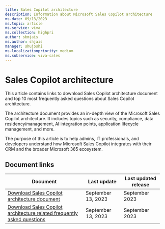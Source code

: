 ```yaml
---
title: Sales Copilot architecture
description: Information about Microsoft Sales Copilot architecture
ms.date: 09/13/2023
ms.topic: article
ms.service: viva
ms.collection: highpri
author: sbmjais
ms.author: shjais
manager: shujoshi
ms.localizationpriority: medium
ms.subservice: viva-sales
---
```


# Sales Copilot architecture



This article contains links to download Sales Copilot architecture document and top 10 most frequently asked questions about Sales Copilot architecture.

The architecture document provides an in-depth view of the Microsoft Sales Copilot architecture. It includes topics such as security, compliance, data residency/management, AI integration points, application lifecycle management, and more. 

The purpose of this article is to help admins, IT professionals, and developers understand how Microsoft Sales Copilot integrates with their CRM and the broader Microsoft 365 ecosystem.

## Document links

|Document|Last update|Last updated release|
|--------|----------|--------------|
|[Download Sales Copilot architecture document](https://go.microsoft.com/fwlink/p/?linkid=2230905)|September 13, 2023|September 2023|
|[Download Sales Copilot architecture related frequently asked questions](https://go.microsoft.com/fwlink/p/?linkid=2230849)|September 13, 2023|September 2023|
